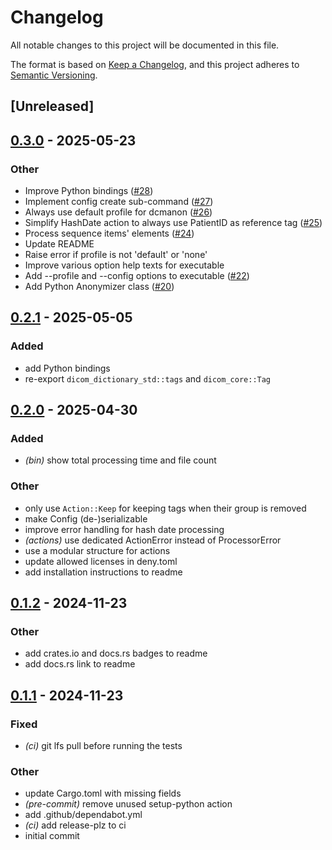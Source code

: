 # Changelog

All notable changes to this project will be documented in this file.

The format is based on [Keep a Changelog](https://keepachangelog.com/en/1.0.0/),
and this project adheres to [Semantic Versioning](https://semver.org/spec/v2.0.0.html).

## [Unreleased]

## [0.3.0](https://github.com/carecoders/dicom-anonymization/compare/dicom-anonymization-v0.2.1...dicom-anonymization-v0.3.0) - 2025-05-23

### Other

- Improve Python bindings ([#28](https://github.com/carecoders/dicom-anonymization/pull/28))
- Implement config create sub-command ([#27](https://github.com/carecoders/dicom-anonymization/pull/27))
- Always use default profile for dcmanon ([#26](https://github.com/carecoders/dicom-anonymization/pull/26))
- Simplify HashDate action to always use PatientID as reference tag ([#25](https://github.com/carecoders/dicom-anonymization/pull/25))
- Process sequence items' elements ([#24](https://github.com/carecoders/dicom-anonymization/pull/24))
- Update README
- Raise error if profile is not 'default' or 'none'
- Improve various option help texts for executable
- Add --profile and --config options to executable ([#22](https://github.com/carecoders/dicom-anonymization/pull/22))
- Add Python Anonymizer class ([#20](https://github.com/carecoders/dicom-anonymization/pull/20))

## [0.2.1](https://github.com/carecoders/dicom-anonymization/compare/v0.2.0...v0.2.1) - 2025-05-05

### Added

- add Python bindings
- re-export `dicom_dictionary_std::tags` and `dicom_core::Tag`

## [0.2.0](https://github.com/carecoders/dicom-anonymization/compare/v0.1.2...v0.2.0) - 2025-04-30

### Added

- *(bin)* show total processing time and file count

### Other

- only use `Action::Keep` for keeping tags when their group is removed
- make Config (de-)serializable
- improve error handling for hash date processing
- *(actions)* use dedicated ActionError instead of ProcessorError
- use a modular structure for actions
- update allowed licenses in deny.toml
- add installation instructions to readme

## [0.1.2](https://github.com/carecoders/dicom-anonymization/compare/v0.1.1...v0.1.2) - 2024-11-23

### Other

- add crates.io and docs.rs badges to readme
- add docs.rs link to readme

## [0.1.1](https://github.com/carecoders/dicom-anonymization/releases/tag/v0.1.1) - 2024-11-23

### Fixed

- *(ci)* git lfs pull before running the tests

### Other

- update Cargo.toml with missing fields
- *(pre-commit)* remove unused setup-python action
- add .github/dependabot.yml
- *(ci)* add release-plz to ci
- initial commit
